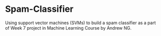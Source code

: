 # Spam-Classifier
Using support vector machines (SVMs) to build a spam classifier as a part of Week 7 project in Machine Learning Course by Andrew NG.
